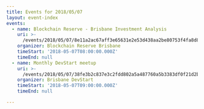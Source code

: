 ```yaml
---
title: Events for 2018/05/07
layout: event-index
events:
  - name: Blockchain Reserve - Brisbane Investment Analysis
    uri: >-
      /events/2018/05/07/8e11a2ac67aff3e65631e2e53d438aa2be80753f4fa8d88e27df8730fd70f434
    organizer: Blockchain Reserve Brisbane
    timeStart: '2018-05-07T08:00:00.000Z'
    timeEnd: null
  - name: Monthly DevStart meetup
    uri: >-
      /events/2018/05/07/38fe3b2c837e3c2fdd802a5a487760a5b3383df0f21d2b77c7b79451409110ef
    organizer: Brisbane DevStart
    timeStart: '2018-05-07T09:00:00.000Z'
    timeEnd: null

---
```

